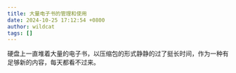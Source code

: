 ```yaml
---
title: 大量电子书的管理和使用
date: 2024-10-25 17:12:54 +0800
author: wildcat
tags: []
---
```

硬盘上一直堆着大量的电子书，以压缩包的形式静静的过了挺长时间，作为一种有足够新的内容，每天都看不过来。
